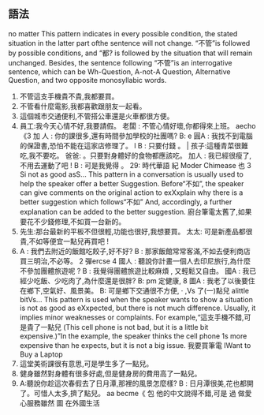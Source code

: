 ## 語法
no matter
This pattern indicates in every possible condition, the stated situation in the latter part
ofthe sentence will not change. “不管”is followed by possible conditions, and “都?
is followed by the situation that will remain unchanged. Besides, the sentence
following “不管”is an interrogative sentence, which can be Wh-Question, A-not-A
Question, Alternative Question, and two opposite monosyllabic words.
1. 不管這支手機貴不貴,我都要買。
2. 不管看什麼電影,我都喜歡跟朋友一起看。
3. 這個城市交通便利,不管搭公車還是火車都很方便。
4. 員工:我今天心情不好,我要請假。
老闆 : 不管心情好壞,你都得來上班。
aecho《3
加 人 : 你的課很多,還有時間參加學校的社團嗎?
B:                        e
圓A : 我找不到電腦的保證書,恐怕不能在這家店修理了。        l
B : 只要付錢                    。 |
 孩子:這種青菜很難吃,我不要吃。
爸爸:         。只要對身體好的食物都應該吃。
加人 : 我已經很瘦了,不用去運動了吧 !
B : 可是我覺得                                       。
29:
時代華語             紀
Moder Chimease
也 3 Si   not as good asS...
This pattern in a conversation is usually used to help the speaker offer a better
Suggestion. Before“不如”, the speaker can give comments on the original action to
exXxplain why there is a better suggestion which follows“不如” And, accordingly, a
further explanation can be added to the better suggestion.
廚台筆電太舊了,如果要花不少錢修理,不如買一台新的。
2. 先生:那台最新的平板不但很輕,功能也很好,我想要買。
太太: 可是新產品都很貴,不如等便宜一點兒再買吧 !
3. A : 我們去附近的飯館吃餃子,好不好?
B : 那家飯館常常客滿,不如去便利商店買三明治,不必等。
2 彈ercse 4
國人 : 聽說你計畫一個人去印尼旅行,為什麼不參加團體旅遊呢 ?
B : 我覺得團體旅遊比較麻煩 ,
又輕鬆又自由。
國A : 我已經少吃飯、少吃肉了,為什麼還是很胖?
B: pm  定健康,                              8
圖A : 我老了以後要住在鄉下,空氣好、風景美。
B: 可是鄉下交通很不方便,                               ‧
,Vs 了(一)點兒 alittle bitVs...
This pattern is used when the speaker wants to show a situation is not as good as
eXxpected, but there is not much difference. Usually, it implies minor weaknesses or
complaints. For example,“這支手機不錯,可是貴了一點兒 (This cell phone is not
bad, but it is a little bit expensive.)”In the example, the speaker thinks the cell phone
1s more expensive than he expects, but it is not a big issue.
我要買筆電
IWant to Buy a Laptop
1. 這堂美術課很有意思,可是學生多了一點兒。
2. 健身雖然對身體有很多好處,但是健身房的費用高了一點兒。
3. A:聽說你趁這次春假去了日月潭,那裡的風景怎麼樣?
B : 日月潭很美,花也都開了。可惜人太多,擠了點兒。
aa becme《
包 他的中文說得不錯,可是
過 做愛心服務雖然
圖 在外國生活
